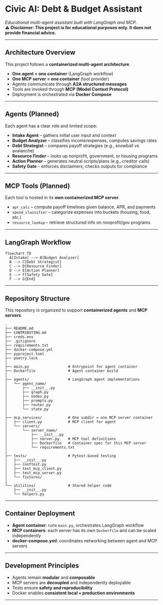 # Civic AI: Debt & Budget Assistant

_Educational multi-agent assistant built with LangGraph and MCP._  
⚠️ **Disclaimer: This project is for educational purposes only. It does not provide financial advice.**

---

## Architecture Overview

This project follows a **containerized multi-agent architecture**.

- **One agent = one container** (LangGraph workflow)
- **One MCP server = one container** (tool provider)
- Agents communicate through **A2A structured messages**
- Tools are invoked through **MCP (Model Context Protocol)**
- Deployment is orchestrated via **Docker Compose**

---

## Agents (Planned)

Each agent has a clear role and limited scope:

- **Intake Agent** – gathers initial user input and context
- **Budget Analyzer** – classifies income/expenses, computes savings rates
- **Debt Strategist** – compares payoff strategies (e.g., snowball vs avalanche)
- **Resource Finder** – looks up nonprofit, government, or housing programs
- **Action Planner** – generates neutral scripts/plans (e.g., creditor calls)
- **Safety Gate** – enforces disclaimers, checks outputs for compliance

---

## MCP Tools (Planned)

Each tool is hosted in its **own containerized MCP server**.

- `apr_calc` – compute payoff timelines given balance, APR, and payments
- `spend_classifier` – categorize expenses into buckets (housing, food, etc.)
- `resource_lookup` – retrieve structured info on nonprofit/gov programs

---

## LangGraph Workflow

```mermaid
flowchart TD
  A[Intake] --> B[Budget Analyzer]
  B --> C[Debt Strategist]
  C --> D[Resource Finder]
  D --> E[Action Planner]
  E --> F[Safety Gate]
  F --> G{End}
```

---

## Repository Structure

This repository is organized to support **containerized agents** and **MCP servers**.

```text
.
├── README.md
├── CONTRIBUTING.md
├── creds.env
├── .gitignore
├── requirements.txt
├── docker-compose.yml
├── pyproject.toml
├── poetry.lock
│
├── main.py                  # Entrypoint for agent container
├── Dockerfile               # Agent container build
│
├── agents/                  # LangGraph agent implementations
│   └── agent_name/
│       ├── __init__.py
│       ├── graph.py
│       ├── nodes.py
│       ├── prompts.py
│       ├── router.py
│       └── state.py
│
├── mcp_services/            # One subdir = one MCP server container
│   ├── client.py            # MCP client for agent
│   └── servers/
│       └── server_name/
│           ├── __init__.py
│           ├── server.py    # MCP tool definitions
│           ├── Dockerfile   # Container spec for this MCP server
│           └── requirements.txt
│
├── tests/                   # Pytest-based testing
│   ├── __init__.py
│   ├── conftest.py
│   ├── test_mcp_client.py
│   ├── test_mcp_server.py
│   └── fixtures/
│
└── utilities/               # Shared helper code
    ├── __init__.py
    └── helpers.py
```

---

## Container Deployment

- **Agent container**: runs `main.py`, orchestrates LangGraph workflow
- **MCP containers**: each server has its own `Dockerfile` and can be scaled independently
- **docker-compose.yml**: coordinates networking between agent and MCP servers

---

## Development Principles

- Agents remain **modular** and **composable**
- MCP servers are **decoupled** and independently deployable
- Tests ensure **safety and reproducibility**
- Docker enables **consistent local + production environments**

---
